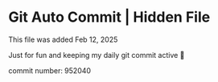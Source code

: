 # Git Auto Commit | Hidden File

This file was added Feb 12, 2025

Just for fun and keeping my daily git commit active 🤪

commit number: 952040
